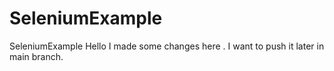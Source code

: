 # SeleniumExample
SeleniumExample
Hello I made some changes here . I want to push it later in main branch.
